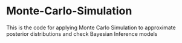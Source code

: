 # Monte-Carlo-Simulation
This is the code for applying Monte Carlo Simulation to approximate posterior distributions and check Bayesian Inference models
